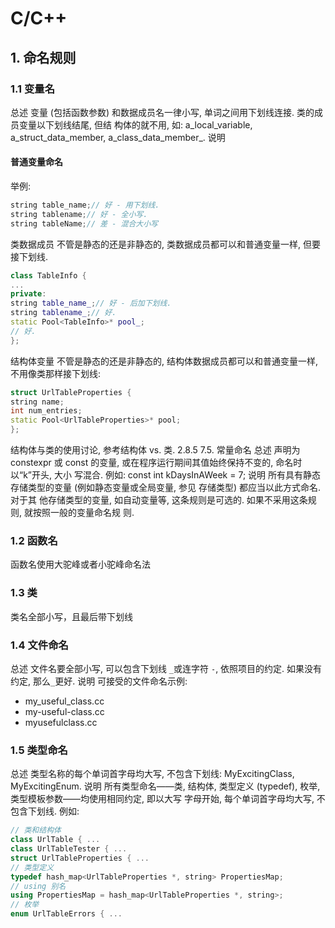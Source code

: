 # C/C++

## 1. 命名规则
### 1.1 变量名
总述
变量 (包括函数参数) 和数据成员名一律小写, 单词之间用下划线连接. 类的成员变量以下划线结尾, 但结
构体的就不用, 如: a_local_variable, a_struct_data_member, a_class_data_member_.
说明
#### 普通变量命名
举例:
```cpp
string table_name;// 好 - 用下划线.
string tablename;// 好 - 全小写.
string tableName;// 差 - 混合大小写
```
类数据成员
不管是静态的还是非静态的, 类数据成员都可以和普通变量一样, 但要接下划线.
```cpp
class TableInfo {
...
private:
string table_name_;// 好 - 后加下划线.
string tablename_;// 好.
static Pool<TableInfo>* pool_;
// 好.
};
```
结构体变量
不管是静态的还是非静态的, 结构体数据成员都可以和普通变量一样, 不用像类那样接下划线:
```cpp
struct UrlTableProperties {
string name;
int num_entries;
static Pool<UrlTableProperties>* pool;
};
```
结构体与类的使用讨论, 参考结构体 vs. 类.
2.8.5 7.5. 常量命名
总述
声明为 constexpr 或 const 的变量, 或在程序运行期间其值始终保持不变的, 命名时以“k”开头, 大小
写混合. 例如:
const int kDaysInAWeek = 7;
说明
所有具有静态存储类型的变量 (例如静态变量或全局变量, 参见 存储类型) 都应当以此方式命名. 对于其
他存储类型的变量, 如自动变量等, 这条规则是可选的. 如果不采用这条规则, 就按照一般的变量命名规
则.

### 1.2 函数名
函数名使用大驼峰或者小驼峰命名法

### 1.3 类

类名全部小写，且最后带下划线

### 1.4 文件命名

总述
文件名要全部小写, 可以包含下划线 `_`或连字符 `-`, 依照项目的约定. 如果没有约定, 那么`_`更好.
说明
可接受的文件命名示例:

- my_useful_class.cc
- my-useful-class.cc
- myusefulclass.cc

### 1.5 类型命名

总述
类型名称的每个单词首字母均大写, 不包含下划线: MyExcitingClass, MyExcitingEnum.
说明
所有类型命名——类, 结构体, 类型定义 (typedef), 枚举, 类型模板参数——均使用相同约定, 即以大写
字母开始, 每个单词首字母均大写, 不包含下划线. 例如:

```cpp
// 类和结构体
class UrlTable { ...
class UrlTableTester { ...
struct UrlTableProperties { ...
// 类型定义
typedef hash_map<UrlTableProperties *, string> PropertiesMap;
// using 别名
using PropertiesMap = hash_map<UrlTableProperties *, string>;
// 枚举
enum UrlTableErrors { ...
```